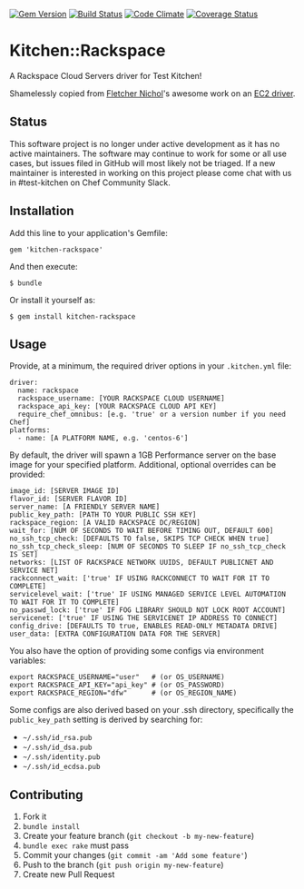 [![Gem Version](https://img.shields.io/gem/v/kitchen-rackspace.svg)][gem]
[![Build Status](https://img.shields.io/travis/test-kitchen/kitchen-rackspace.svg)][travis]
[![Code Climate](https://img.shields.io/codeclimate/github/test-kitchen/kitchen-rackspace.svg)][codeclimate]
[![Coverage Status](https://img.shields.io/coveralls/test-kitchen/kitchen-rackspace.svg)][coveralls]

[gem]: https://rubygems.org/gems/kitchen-rackspace
[travis]: https://travis-ci.org/test-kitchen/kitchen-rackspace
[codeclimate]: https://codeclimate.com/github/test-kitchen/kitchen-rackspace
[coveralls]: https://coveralls.io/r/test-kitchen/kitchen-rackspace

Kitchen::Rackspace
==================

A Rackspace Cloud Servers driver for Test Kitchen!

Shamelessly copied from [Fletcher Nichol](https://github.com/fnichol)'s
awesome work on an [EC2 driver](https://github.com/opscode/kitchen-ec2).

## Status

This software project is no longer under active development as it has no active maintainers. The software may continue to work for some or all use cases, but issues filed in GitHub will most likely not be triaged. If a new maintainer is interested in working on this project please come chat with us in #test-kitchen on Chef Community Slack.

Installation
------------

Add this line to your application's Gemfile:

    gem 'kitchen-rackspace'

And then execute:

    $ bundle

Or install it yourself as:

    $ gem install kitchen-rackspace

Usage
-----

Provide, at a minimum, the required driver options in your `.kitchen.yml` file:

    driver:
      name: rackspace
      rackspace_username: [YOUR RACKSPACE CLOUD USERNAME]
      rackspace_api_key: [YOUR RACKSPACE CLOUD API KEY]
      require_chef_omnibus: [e.g. 'true' or a version number if you need Chef]
    platforms:
      - name: [A PLATFORM NAME, e.g. 'centos-6']

By default, the driver will spawn a 1GB Performance server on the base image
for your specified platform. Additional, optional overrides can be provided:

    image_id: [SERVER IMAGE ID]
    flavor_id: [SERVER FLAVOR ID]
    server_name: [A FRIENDLY SERVER NAME]
    public_key_path: [PATH TO YOUR PUBLIC SSH KEY]
    rackspace_region: [A VALID RACKSPACE DC/REGION]
    wait_for: [NUM OF SECONDS TO WAIT BEFORE TIMING OUT, DEFAULT 600]
    no_ssh_tcp_check: [DEFAULTS TO false, SKIPS TCP CHECK WHEN true]
    no_ssh_tcp_check_sleep: [NUM OF SECONDS TO SLEEP IF no_ssh_tcp_check IS SET]
    networks: [LIST OF RACKSPACE NETWORK UUIDS, DEFAULT PUBLICNET AND SERVICE NET]
    rackconnect_wait: ['true' IF USING RACKCONNECT TO WAIT FOR IT TO COMPLETE]
    servicelevel_wait: ['true' IF USING MANAGED SERVICE LEVEL AUTOMATION TO WAIT FOR IT TO COMPLETE]
    no_passwd_lock: ['true' IF FOG LIBRARY SHOULD NOT LOCK ROOT ACCOUNT]
    servicenet: ['true' IF USING THE SERVICENET IP ADDRESS TO CONNECT]
    config_drive: [DEFAULTS TO true, ENABLES READ-ONLY METADATA DRIVE]
    user_data: [EXTRA CONFIGURATION DATA FOR THE SERVER]

You also have the option of providing some configs via environment variables:

    export RACKSPACE_USERNAME="user"   # (or OS_USERNAME)
    export RACKSPACE_API_KEY="api_key" # (or OS_PASSWORD)
    export RACKSPACE_REGION="dfw"      # (or OS_REGION_NAME)

Some configs are also derived based on your .ssh directory, specifically the
`public_key_path` setting is derived by searching for:
- `~/.ssh/id_rsa.pub`
- `~/.ssh/id_dsa.pub`
- `~/.ssh/identity.pub`
- `~/.ssh/id_ecdsa.pub`

Contributing
------------

1. Fork it
2. `bundle install`
3. Create your feature branch (`git checkout -b my-new-feature`)
4. `bundle exec rake` must pass
5. Commit your changes (`git commit -am 'Add some feature'`)
6. Push to the branch (`git push origin my-new-feature`)
7. Create new Pull Request
